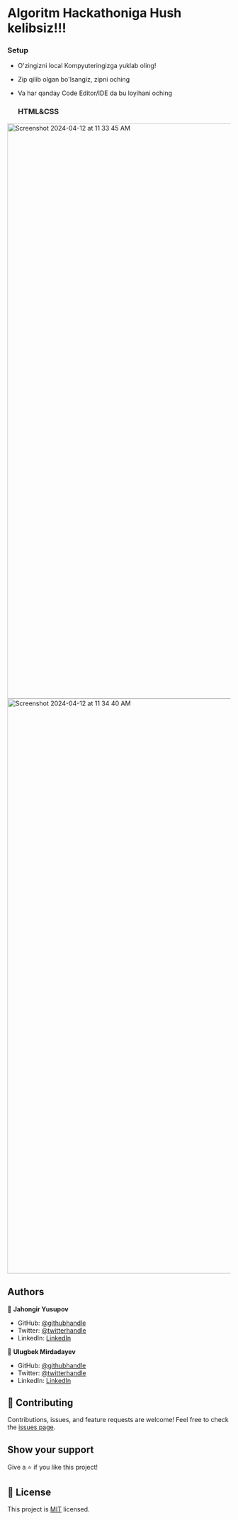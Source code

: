 # Algoritm Hackathoniga Hush kelibsiz!!!

### Setup

- O'zingizni local Kompyuteringizga yuklab oling!
- Zip qilib olgan bo'lsangiz, zipni oching
- Va har qanday Code Editor/IDE da bu loyihani oching

  ### HTML&CSS
<img width="1297" alt="Screenshot 2024-04-12 at 11 33 45 AM" src="https://github.com/jahongiry/Html-css/assets/91022355/bd847f71-ae44-438d-9bd9-1d230defdb5b">
<img width="1296" alt="Screenshot 2024-04-12 at 11 34 40 AM" src="https://github.com/jahongiry/Html-css/assets/91022355/494cf6b4-413f-4905-ba98-a1ee423b87b9">


## Authors

👤 **Jahongir Yusupov**

- GitHub: [@githubhandle](https://github.com/jahongiry)
- Twitter: [@twitterhandle](https://twitter.com/jahongir13)
- LinkedIn: [LinkedIn](https://www.linkedin.com/in/jahngir-yusupov/)

👤 **Ulugbek Mirdadayev**

- GitHub: [@githubhandle]()
- Twitter: [@twitterhandle]()
- LinkedIn: [LinkedIn]()

## 🤝 Contributing

Contributions, issues, and feature requests are welcome!
Feel free to check the [issues page](../../issues/).

## Show your support

Give a ⭐️ if you like this project!


## 📝 License

This project is [MIT](https://github.com/jahongiry/book-appointment_front-end/blob/Dev/LICENCE) licensed.

